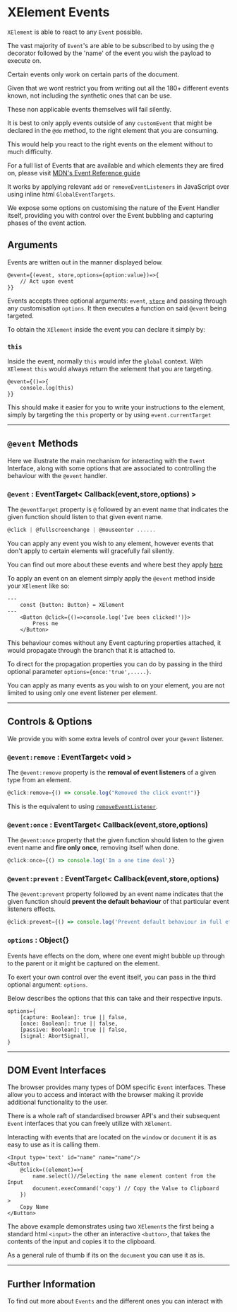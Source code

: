 # XElement Events

`XElement` is able to react to any `Event` possible.

The vast majority of `Event`'s are able to be subscribed to by using the `@` decorator followed by the 'name' of the event you wish the payload to execute on.

Certain events only work on certain parts of the document.

Given that we wont restrict you from writing out all the 180+ different events known, not including the synthetic ones that can be use.

These non applicable events themselves will fail silently.

It is best to only apply events outside of any `customEvent` that might be declared in the `@do` method, to the right element that you are consuming.

This would help you react to the right events on the element without to much difficulty.

For a full list of Events that are available and which elements they are fired on, please visit [MDN's Event Reference guide](https://developer.mozilla.org/en-US/docs/Web/Events)

It works by applying relevant `add` or `removeEventListeners` in JavaScript over using inline html `GlobalEventTargets`.

We expose some options on customising the nature of the Event Handler itself, providing you with control over the Event bubbling and capturing phases of the event action.

## Arguments

Events are written out in the manner displayed below.

```astro
@event={(event, store,options={option:value})=>{
    // Act upon event
}}
```

Events accepts three optional arguments: `event`, [`store`](Store) and passing through any customisation `options`. It then executes a function on said `@event` being targeted.

To obtain the `XElement` inside the event you can declare it simply by:

### `this`

Inside the event, normally `this` would infer the `global` context. With `XElement` `this` would always return the xelement that you are targeting.

```astro
@event={()=>{
    console.log(this)
}}
```

This should make it easier for you to write your instructions to the element, simply by targeting the `this` property or by using `event.currentTarget`

-------------

## `@event` Methods

Here we illustrate the main mechanism for interacting with the `Event` Interface, along with some options that are associated to controlling the behaviour with the `@event` handler.

### `@event` : EventTarget< Callback(event,store,options) >

The `@eventTarget` property is `@` followed by an event name that indicates the given function should listen to that given event name.

```js
@click | @fullscreenchange | @mouseenter ......
```

You can apply any event you wish to any element, however events that don't apply to certain elements will gracefully fail silently.

You can find out more about these events and where best they apply [here](https://developer.mozilla.org/en-US/docs/Web/Events)

To apply an event on an element simply apply the `@event` method inside your `XElement` like so:

```astro
---
    const {button: Button} = XElement
---
    <Button @click={()=>console.log('Ive been clicked!')}>
        Press me
    </Button>
```

This behaviour comes without any Event capturing properties attached, it would propagate through the branch that it is attached to.

To direct for the propagation properties you can do by passing in the third optional parameter `options={once:'true',.....}`.

You can apply as many events as you wish to on your element, you are not limited to using only one event listener per element.

-----

## Controls & Options

We provide you with some extra levels of control over your `@event` listener.

### `@event:remove` : EventTarget< void >

The `@event:remove` property is the **removal of event listeners** of a given type from an element.

```js
@click:remove={() => console.log("Removed the click event!")}
```

This is the equivalent to using [`removeEventListener`](https://developer.mozilla.org/en-US/docs/Web/API/EventTarget/removeEventListener).

### `@event:once` : EventTarget< Callback(event,store,options)

The `@event:once` property that the given function should listen to the given event name and **fire only once**, removing itself when done.

```js
@click:once={() => console.log('Im a one time deal')}
```

### `@event:prevent` : EventTarget< Callback(event,store,options)

The `@event:prevent` property followed by an event name indicates that the given function should **prevent the default behaviour** of that particular event listeners effects.

```js
@click:prevent={() => console.log('Prevent default behaviour in full effect')}
```

### `options` : Object{}

Events have effects on the dom, where one event might bubble up through to the parent or it might be captured on the element.

To exert your own control over the event itself, you can pass in the third optional argument: `options`.

Below describes the options that this can take and their respective inputs.

```astro
options={
    [capture: Boolean]: true || false,
    [once: Boolean]: true || false,
    [passive: Boolean]: true || false,
    [signal: AbortSignal],
}
```

-----

## DOM Event Interfaces

The browser provides many types of DOM specific `Event` interfaces. These allow you to access and interact with the browser making it provide additional functionality to the user.

There is a whole raft of standardised browser API's and their subsequent `Event` interfaces that you can freely utilize with `XElement`.

Interacting with events that are located on the `window` or `document` it is as easy to use as it is calling them.

```astro
<Input type='text' id="name" name="name"/>
<Button
    @click=((element)=>{
        name.select()//Selecting the name element content from the Input
        document.execCommand('copy') // Copy the Value to Clipboard
    })    
>
    Copy Name
</Button>
```

The above example demonstrates using two `XElement`s the first being a standard html `<input>` the other an interactive `<button>`, that takes the contents of the input and copies it to the clipboard.

As a general rule of thumb if its on the `document` you can use it as is.

-----------

## Further Information

To find out more about `Events` and the different ones you can interact with